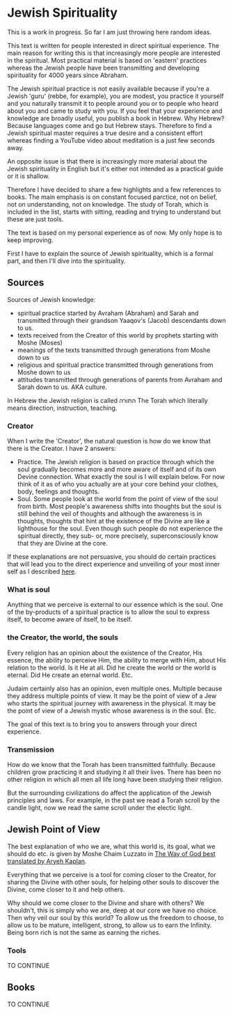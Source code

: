 # Jewish Spirituality

This is a work in progress. So far I am just throwing here random ideas.

This text is written for people interested in direct spiritual experience. The main reason for writing this is that increasingly more people are interested in the spiritual. Most practical material is based on 'eastern' practices whereas the Jewish people have been transmitting and developing spirituality for 4000 years since Abraham. 

The Jewish spiritual practice is not easily available because if you're a Jewish 'guru' (rebbe, for example), you are modest, you practice it yourself and you naturally transmit it to people around you or to people who heard about you and came to study with you. If you feel that your experience and knowledge are broadly useful, you publish a book in Hebrew. Why Hebrew? Because languages come and go but Hebrew stays. Therefore to find a Jewish spiritual master requires a true desire and a consistent effort whereas finding a YouTube video about meditation is a just few seconds away. 

An opposite issue is that there is increasingly more material about the Jewish spirituality in English but it's either not intended as a practical guide or it is shallow.

Therefore I have decided to share a few highlights and a few references to books. The main emphasis is on constant focused parctice, not on belief, not on understanding, not on knowledge. The study of Torah, which is included in the list, starts with sitting, reading and trying to understand but these are just tools. 

The text is based on my personal experience as of now. My only hope is to keep improving.

First I have to explain the source of Jewish spirituality, which is a formal part, and then I'll dive into the spirituality.

## Sources

Sources of Jewish knowledge:
- spiritual practice started by Avraham (Abraham) and Sarah and transmitted through their grandson Yaaqov's (Jacob) descendants down to us.
- texts received from the Creator of this world by prophets starting with Moshe (Moses)
- meanings of the texts transmitted through generations from Moshe down to us
- religious and spiritual practice transmitted through generations from Moshe down to us
- attitudes transmitted through generations of parents from Avraham and Sarah down to us. AKA culture.

In Hebrew the Jewish religion is called התורה The Torah which literally means direction, instruction, teaching.

### Creator

When I write the 'Creator', the natural question is how do we know that there is the Creator.
I have 2 answers:
- Practice. The Jewish religion is based on practice through which the soul gradually becomes more and more aware of itself and of its own Devine connection. What exactly the soul is I will explain below. For now think of it as of who you actually are at your core behind your clothes, body, feelings and thoughts.
- Soul. Some people look at the world from the point of view of the soul from birth. Most people's awareness shifts into thoughts but the soul is still behind the veil of thoughts and although the awareness is in thoughts, thoughts that hint at the existence of the Divine are like a lighthouse for the soul. Even though such people do not experience the spiritual directly, they sub- or, more precisely, superconsciously know that they are Divine at the core.

If these explanations are not persuasive, you should do certain practices that will lead you to the direct experience and unveiling of your most inner self as I described [here](../main/README.md).

### What is soul
 
Anything that we perceive is external to our essence which is the soul. One of the by-products of a spiritual practice is to allow the soul to express itself, to become aware of itself, to be itself.

### the Creator, the world, the souls

Every religion has an opinion about the existence of the Creator, His essence, the ability to perceive Him, the ability to merge with Him, about His relation to the world. Is it He at all. Did he create the world or the world is eternal. Did He create an eternal world. Etc.

Judaim certainly also has an opinion, even multiple ones. Multiple because they address multiple points of view. It may be the point of view of a Jew who starts the spiritual journey with awareness in the physical. It may be the point of view of a Jewish mystic whose awareness is in the soul. Etc.

The goal of this text is to bring you to answers through your direct experience.

### Transmission

How do we know that the Torah has been transmitted faithfully. Because children grow practicing it and studying it all their lives. There has been no other religion in which all men all life long have been studying their religion.

But the surrounding civilizations do affect the application of the Jewish principles and laws. For example, in the past we read a Torah scroll by the candle light, now we read the same scroll under the electic light.

## Jewish Point of View

The best explanation of who we are, what this world is, its goal, what we should do etc. is given by Moshe Chaim Luzzato in [The Way of God best translated by Aryeh Kaplan](https://www.amazon.com/gp/product/087306769X/ref=dbs_a_def_rwt_hsch_vapi_thcv_p1_i7).

Everything that we perceive is a tool for coming closer to the Creator, for sharing the Divine with other souls, for helping other souls to discover the Divine, come closer to it and help others.

Why should we come closer to the Divine and share with others? We shouldn't, this is simply who we are, deep at our core we have no choice. Then why veil our soul by this world? To allow us the freedom to choose, to allow us to be mature, intelligent, strong, to allow us to earn the Infinity. Being born rich is not the same as earning the riches.

### Tools

TO CONTINUE

## Books

TO CONTINUE
